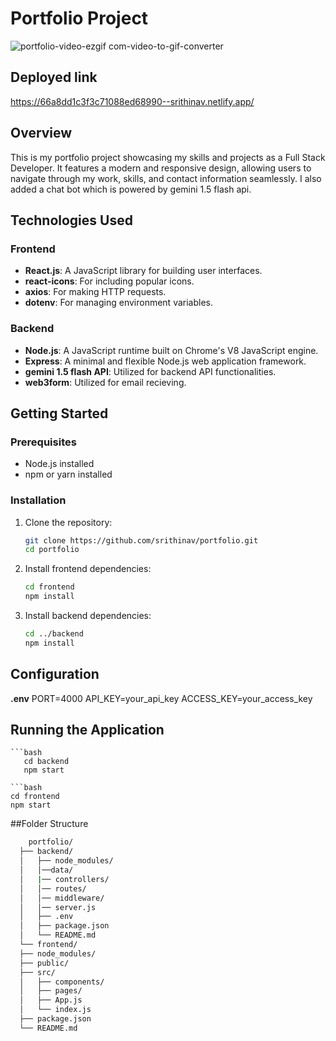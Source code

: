 # Portfolio Project

![portfolio-video-ezgif com-video-to-gif-converter](https://github.com/user-attachments/assets/2064a5e8-a391-41c6-9b01-ecf1a69b6ace)

## Deployed link

https://66a8dd1c3f3c71088ed68990--srithinav.netlify.app/

## Overview

This is my portfolio project showcasing my skills and projects as a Full Stack Developer. It features a modern and responsive design, allowing users to navigate through my work, skills,
and contact information seamlessly. I also added a chat bot which is powered by gemini 1.5 flash api.

## Technologies Used

### Frontend

- **React.js**: A JavaScript library for building user interfaces.
- **react-icons**: For including popular icons.
- **axios**: For making HTTP requests.
- **dotenv**: For managing environment variables.

### Backend

- **Node.js**: A JavaScript runtime built on Chrome's V8 JavaScript engine.
- **Express**: A minimal and flexible Node.js web application framework.
- **gemini 1.5 flash API**: Utilized for backend API functionalities.
- **web3form**: Utilized for email recieving. 

## Getting Started

### Prerequisites

- Node.js installed
- npm or yarn installed

### Installation

1. Clone the repository:
   ```bash
   git clone https://github.com/srithinav/portfolio.git
   cd portfolio
2. Install frontend dependencies:
   ```bash
   cd frontend
   npm install
3. Install backend dependencies:
   ```bash
   cd ../backend
   npm install

## Configuration
**.env**
PORT=4000
API_KEY=your_api_key
ACCESS_KEY=your_access_key

## Running the Application

    ```bash
       cd backend
       npm start

    ```bash
    cd frontend
    npm start
##Folder Structure

  ```bash
      portfolio/
    ├── backend/
    │   ├── node_modules/
    │   │──data/
    │   |── controllers/
    │   │── routes/
    │   │── middleware/
    │   │── server.js
    │   ├── .env
    │   ├── package.json
    │   └── README.md
    └── frontend/
    ├── node_modules/
    ├── public/
    ├── src/
    │   ├── components/
    │   ├── pages/
    │   ├── App.js
    │   └── index.js
    ├── package.json
    └── README.md


